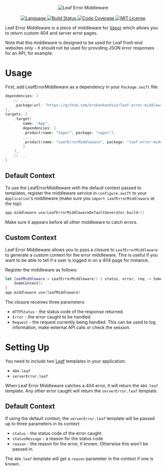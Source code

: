 <p align="center">
    <img src="https://user-images.githubusercontent.com/9938337/31054113-7cac93d8-a6a3-11e7-84ae-e98c57129a72.png" alt="Leaf Error Middleware">
    <br>
    <br>
    <a href="https://swift.org">
        <img src="http://img.shields.io/badge/Swift-5.2-brightgreen.svg" alt="Language">
    </a>
    <a href="https://github.com/brokenhandsio/leaf-error-middleware/actions">
        <img src="https://github.com/brokenhandsio/leaf-error-middleware/workflows/CI/badge.svg?branch=main" alt="Build Status">
    </a>
    <a href="https://codecov.io/gh/brokenhandsio/leaf-error-middleware">
        <img src="https://codecov.io/gh/brokenhandsio/leaf-error-middleware/branch/main/graph/badge.svg" alt="Code Coverage">
    </a>
    <a href="https://raw.githubusercontent.com/brokenhandsio/leaf-error-middleware/main/LICENSE">
        <img src="https://img.shields.io/badge/license-MIT-blue.svg" alt="MIT License">
    </a>
</p>

Leaf Error Middleware is a piece of middleware for [Vapor](https://github.com/vapor/vapor) which allows you to return custom 404 and server error pages.

Note that this middleware is designed to be used for Leaf front-end websites only - it should not be used for providing JSON error responses for an API, for example.

# Usage

First, add LeafErrorMiddleware as a dependency in your `Package.swift` file:

```swift
dependencies: [
    // ...,
    .package(url: "https://github.com/brokenhandsio/leaf-error-middleware.git", from: "4.0.0")
],
targets: [
    .target(
        name: "App", 
        dependencies: [
        .product(name: "Vapor", package: "vapor"), 
        ..., 
        .product(name: "LeafErrorMiddleware", package: "leaf-error-middleware")
        ]
    ),
    // ...
]
```

## Default Context

To use the LeafErrorMiddleware with the default context passed to templates, register the middleware service in `configure.swift` to your `Application`'s middleware (make sure you `import LeafErrorMiddleware` at the top):

```swift
app.middleware.use(LeafErrorMiddlewareDefaultGenerator.build())
```

Make sure it appears before all other middleware to catch errors.

## Custom Context

Leaf Error Middleware allows you to pass a closure to `LeafErrorMiddleware` to generate a custom context for the error middleware. This is useful if you want to be able to tell if a user is logged in on a 404 page for instance.

Register the middleware as follows:

```swift
let leafMiddleware = LeafErrorMiddleware() { status, error, req -> SomeContext in
    SomeContext()
}
app.middleware.use(leafMiddleware)
```

The closure receives three parameters:

* `HTTPStatus` - the status code of the response returned.
* `Error` - the error caught to be handled.
* `Request` - the request currently being handled. This can be used to log information, make external API calls or check the session.

# Setting Up

You need to include two [Leaf](https://github.com/vapor/leaf) templates in your application:

* `404.leaf`
* `serverError.leaf`

When Leaf Error Middleware catches a 404 error, it will return the `404.leaf` template. Any other error caught will return the `serverError.leaf` template. 

## Default Context

If using the default context, the `serverError.leaf` template will be passed up to three parameters in its context:

* `status` - the status code of the error caught
* `statusMessage` - a reason for the status code
* `reason` - the reason for the error, if known. Otherwise this won't be passed in.

The `404.leaf` template will get a `reason` parameter in the context if one is known.
